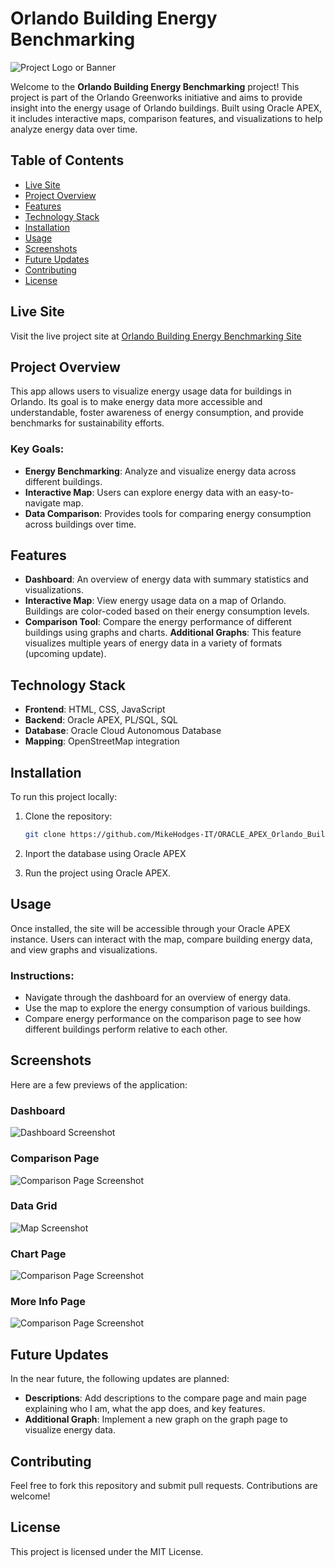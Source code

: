 # Orlando Building Energy Benchmarking

![Project Logo or Banner](Images/ScreenshotHome.png)

Welcome to the **Orlando Building Energy Benchmarking** project! This project is part of the Orlando Greenworks initiative and aims to provide insight into the energy usage of Orlando buildings. Built using Oracle APEX, it includes interactive maps, comparison features, and visualizations to help analyze energy data over time.

## Table of Contents
- [Live Site](#live-site)
- [Project Overview](#project-overview)
- [Features](#features)
- [Technology Stack](#technology-stack)
- [Installation](#installation)
- [Usage](#usage)
- [Screenshots](#screenshots)
- [Future Updates](#future-updates)
- [Contributing](#contributing)
- [License](#license)

## Live Site
Visit the live project site at [Orlando Building Energy Benchmarking Site](https://ge3f5e23966b519-apexuniversity.adb.us-ashburn-1.oraclecloudapps.com/ords/r/apex_university_workspace/orlando-building-energy/home)

## Project Overview
This app allows users to visualize energy usage data for buildings in Orlando. Its goal is to make energy data more accessible and understandable, foster awareness of energy consumption, and provide benchmarks for sustainability efforts.

### Key Goals:
- **Energy Benchmarking**: Analyze and visualize energy data across different buildings.
- **Interactive Map**: Users can explore energy data with an easy-to-navigate map.
- **Data Comparison**: Provides tools for comparing energy consumption across buildings over time.

## Features
- **Dashboard**: An overview of energy data with summary statistics and visualizations.
- **Interactive Map**: View energy usage data on a map of Orlando. Buildings are color-coded based on their energy consumption levels.
- **Comparison Tool**: Compare the energy performance of different buildings using graphs and charts.
**Additional Graphs**: This feature visualizes multiple years of energy data in a variety of formats (upcoming update).


## Technology Stack
- **Frontend**: HTML, CSS, JavaScript
- **Backend**: Oracle APEX, PL/SQL, SQL
- **Database**: Oracle Cloud Autonomous Database
- **Mapping**: OpenStreetMap integration

## Installation
To run this project locally:

1. Clone the repository:
    ```bash
    git clone https://github.com/MikeHodges-IT/ORACLE_APEX_Orlando_Building_Data.git
    ```
2. Inport the database using Oracle APEX 

3. Run the project using Oracle APEX.

## Usage
Once installed, the site will be accessible through your Oracle APEX instance. Users can interact with the map, compare building energy data, and view graphs and visualizations.

### Instructions:
- Navigate through the dashboard for an overview of energy data.
- Use the map to explore the energy consumption of various buildings.
- Compare energy performance on the comparison page to see how different buildings perform relative to each other.
  
## Screenshots
Here are a few previews of the application:

### Dashboard
![Dashboard Screenshot](Images/ScreenshotDashboard.png)

### Comparison Page
![Comparison Page Screenshot](Images/ScreenshotCompare.png)

### Data Grid
![Map Screenshot](Images/Grid.png)

### Chart Page
![Comparison Page Screenshot](Images/ScreenshotCharts.png)

### More Info Page
![Comparison Page Screenshot](Images/MoreInfo.png)

## Future Updates
In the near future, the following updates are planned:
- **Descriptions**: Add descriptions to the compare page and main page explaining who I am, what the app does, and key features.
- **Additional Graph**: Implement a new graph on the graph page to visualize energy data.
  
## Contributing
Feel free to fork this repository and submit pull requests. Contributions are welcome!

## License
This project is licensed under the MIT License.
